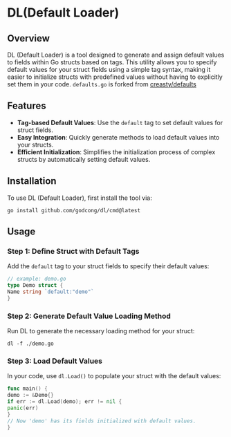 # DL(Default Loader)

## Overview

DL (Default Loader) is a tool designed to generate and assign default values to fields within Go structs based on tags.
This utility allows you to specify default values for your struct fields using a simple tag syntax, making it easier to
initialize structs with predefined values without having to explicitly set them in your code.
`defaults.go` is forked from [creasty/defaults](https://github.com/creasty/defaults)

## Features

- **Tag-based Default Values**: Use the `default` tag to set default values for struct fields.
- **Easy Integration**: Quickly generate methods to load default values into your structs.
- **Efficient Initialization**: Simplifies the initialization process of complex structs by automatically setting
  default values.

## Installation

To use DL (Default Loader), first install the tool via:

```shell
go install github.com/godcong/dl/cmd@latest
```

## Usage

### Step 1: Define Struct with Default Tags

Add the `default` tag to your struct fields to specify their default values:

```go
// example: demo.go
type Demo struct {
Name string `default:"demo"`
}
```

### Step 2: Generate Default Value Loading Method

Run DL to generate the necessary loading method for your struct:

```
dl -f ./demo.go
```

### Step 3: Load Default Values

In your code, use `dl.Load()` to populate your struct with the default values:

```go
func main() {
demo := &Demo{}
if err := dl.Load(demo); err != nil {
panic(err)
} 
// Now 'demo' has its fields initialized with default values. 
}
```
